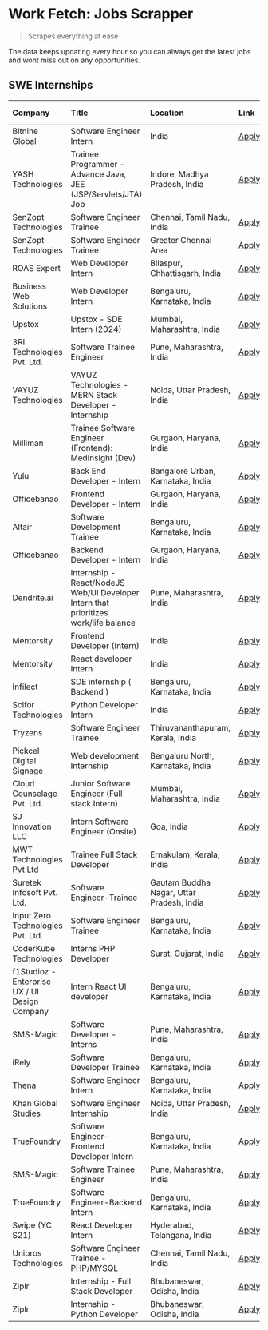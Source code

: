 # Work Fetch: Jobs Scrapper
> Scrapes everything at ease

The data keeps updating every hour so you can always get the latest jobs and wont miss out on any opportunities.

## SWE Internships
<!--START_SECTION:workfetch-->
| Company                                       | Title                                                                                | Location                                  | Link                                                                                                                                                                                                                                                                                                 | Date Posted   |
|:----------------------------------------------|:-------------------------------------------------------------------------------------|:------------------------------------------|:-----------------------------------------------------------------------------------------------------------------------------------------------------------------------------------------------------------------------------------------------------------------------------------------------------|:--------------|
| Bitnine Global                                | Software Engineer Intern                                                             | India                                     | [Apply](https://in.linkedin.com/jobs/view/software-engineer-intern-at-bitnine-global-3828521409?refId=JwMWFN7jtlEDcmp5iWtUnw%3D%3D&trackingId=hKlOYIYtGp%2BKvZ9P6fQEfg%3D%3D&position=5&pageNum=0&trk=public_jobs_jserp-result_search-card)                                                          | 2024-02-16    |
| YASH Technologies                             | Trainee Programmer - Advance Java, JEE (JSP/Servlets/JTA) Job                        | Indore, Madhya Pradesh, India             | [Apply](https://in.linkedin.com/jobs/view/trainee-programmer-advance-java-jee-jsp-servlets-jta-job-at-yash-technologies-3811759183?refId=dN4%2FlWnY75wfCxKRITnpXw%3D%3D&trackingId=s5HC3VUNSmhs3V3Kp7okSQ%3D%3D&position=16&pageNum=1&trk=public_jobs_jserp-result_search-card)                      | 2024-02-13    |
| SenZopt Technologies                          | Software Engineer Trainee                                                            | Chennai, Tamil Nadu, India                | [Apply](https://in.linkedin.com/jobs/view/software-engineer-trainee-at-senzopt-technologies-3827686880?refId=JwMWFN7jtlEDcmp5iWtUnw%3D%3D&trackingId=5kWa019SSyOMM9oN6ECoEA%3D%3D&position=7&pageNum=0&trk=public_jobs_jserp-result_search-card)                                                     | 2024-02-12    |
| SenZopt Technologies                          | Software Engineer Trainee                                                            | Greater Chennai Area                      | [Apply](https://in.linkedin.com/jobs/view/software-engineer-trainee-at-senzopt-technologies-3827688781?refId=JwMWFN7jtlEDcmp5iWtUnw%3D%3D&trackingId=89NTqnWaxBLYlGdj8jvRFQ%3D%3D&position=10&pageNum=0&trk=public_jobs_jserp-result_search-card)                                                    | 2024-02-12    |
| ROAS Expert                                   | Web Developer Intern                                                                 | Bilaspur, Chhattisgarh, India             | [Apply](https://in.linkedin.com/jobs/view/web-developer-intern-at-roas-expert-3828189292?refId=JwMWFN7jtlEDcmp5iWtUnw%3D%3D&trackingId=aj0hH3AggP2C2%2Btt6OJ68g%3D%3D&position=12&pageNum=0&trk=public_jobs_jserp-result_search-card)                                                                | 2024-02-12    |
| Business Web Solutions                        | Web Developer Intern                                                                 | Bengaluru, Karnataka, India               | [Apply](https://in.linkedin.com/jobs/view/web-developer-intern-at-business-web-solutions-3828194251?refId=dN4%2FlWnY75wfCxKRITnpXw%3D%3D&trackingId=clVGCb7%2BZ7r%2BBW46JTxrEQ%3D%3D&position=1&pageNum=1&trk=public_jobs_jserp-result_search-card)                                                  | 2024-02-12    |
| Upstox                                        | Upstox - SDE Intern (2024)                                                           | Mumbai, Maharashtra, India                | [Apply](https://in.linkedin.com/jobs/view/upstox-sde-intern-2024-at-upstox-3826556183?refId=JwMWFN7jtlEDcmp5iWtUnw%3D%3D&trackingId=J72kSx5jJsJhQzxkWxRacw%3D%3D&position=22&pageNum=0&trk=public_jobs_jserp-result_search-card)                                                                     | 2024-02-10    |
| 3RI Technologies Pvt. Ltd.                    | Software Trainee Engineer                                                            | Pune, Maharashtra, India                  | [Apply](https://in.linkedin.com/jobs/view/software-trainee-engineer-at-3ri-technologies-pvt-ltd-3826557054?refId=dN4%2FlWnY75wfCxKRITnpXw%3D%3D&trackingId=R8dHBaFJUdgARDrBCItn0A%3D%3D&position=12&pageNum=1&trk=public_jobs_jserp-result_search-card)                                              | 2024-02-10    |
| VAYUZ Technologies                            | VAYUZ Technologies - MERN Stack Developer - Internship                               | Noida, Uttar Pradesh, India               | [Apply](https://in.linkedin.com/jobs/view/vayuz-technologies-mern-stack-developer-internship-at-vayuz-technologies-3822619356?refId=dN4%2FlWnY75wfCxKRITnpXw%3D%3D&trackingId=EBSylfAlhf%2BQwcdJNMjG%2Bw%3D%3D&position=17&pageNum=1&trk=public_jobs_jserp-result_search-card)                       | 2024-02-10    |
| Milliman                                      | Trainee Software Engineer (Frontend): MedInsight (Dev)                               | Gurgaon, Haryana, India                   | [Apply](https://in.linkedin.com/jobs/view/trainee-software-engineer-frontend-medinsight-dev-at-milliman-3792874280?refId=JwMWFN7jtlEDcmp5iWtUnw%3D%3D&trackingId=AWFFXPiIzA1D%2BG92aZuXMA%3D%3D&position=4&pageNum=0&trk=public_jobs_jserp-result_search-card)                                       | 2024-02-09    |
| Yulu                                          | Back End Developer - Intern                                                          | Bangalore Urban, Karnataka, India         | [Apply](https://in.linkedin.com/jobs/view/back-end-developer-intern-at-yulu-3821682220?refId=JwMWFN7jtlEDcmp5iWtUnw%3D%3D&trackingId=bSD5EpAurZM52PyIoPC6qQ%3D%3D&position=15&pageNum=0&trk=public_jobs_jserp-result_search-card)                                                                    | 2024-02-04    |
| Officebanao                                   | Frontend Developer - Intern                                                          | Gurgaon, Haryana, India                   | [Apply](https://in.linkedin.com/jobs/view/frontend-developer-intern-at-officebanao-3822614063?refId=JwMWFN7jtlEDcmp5iWtUnw%3D%3D&trackingId=WYF%2BhWiyRwHsKs5lbhuC5Q%3D%3D&position=8&pageNum=0&trk=public_jobs_jserp-result_search-card)                                                            | 2024-01-31    |
| Altair                                        | Software Development Trainee                                                         | Bengaluru, Karnataka, India               | [Apply](https://in.linkedin.com/jobs/view/software-development-trainee-at-altair-3817606202?refId=JwMWFN7jtlEDcmp5iWtUnw%3D%3D&trackingId=sOKG1CH0rjWOP5at%2FFFLqA%3D%3D&position=16&pageNum=0&trk=public_jobs_jserp-result_search-card)                                                             | 2024-01-31    |
| Officebanao                                   | Backend Developer - Intern                                                           | Gurgaon, Haryana, India                   | [Apply](https://in.linkedin.com/jobs/view/backend-developer-intern-at-officebanao-3814263731?refId=JwMWFN7jtlEDcmp5iWtUnw%3D%3D&trackingId=HmvfGPD5IAvDW3%2BJFynJsQ%3D%3D&position=25&pageNum=0&trk=public_jobs_jserp-result_search-card)                                                            | 2024-01-31    |
| Dendrite.ai                                   | Internship - React/NodeJS Web/UI Developer Intern that prioritizes work/life balance | Pune, Maharashtra, India                  | [Apply](https://in.linkedin.com/jobs/view/internship-react-nodejs-web-ui-developer-intern-that-prioritizes-work-life-balance-at-dendrite-ai-3818948068?refId=dN4%2FlWnY75wfCxKRITnpXw%3D%3D&trackingId=310Of%2F60Nvy1wPxCpMYFWQ%3D%3D&position=7&pageNum=1&trk=public_jobs_jserp-result_search-card) | 2024-01-31    |
| Mentorsity                                    | Frontend Developer (Intern)                                                          | India                                     | [Apply](https://in.linkedin.com/jobs/view/frontend-developer-intern-at-mentorsity-3820303627?refId=dN4%2FlWnY75wfCxKRITnpXw%3D%3D&trackingId=3rTILcNEmCE%2FniLpmoL%2ByA%3D%3D&position=8&pageNum=1&trk=public_jobs_jserp-result_search-card)                                                         | 2024-01-31    |
| Mentorsity                                    | React developer Intern                                                               | India                                     | [Apply](https://in.linkedin.com/jobs/view/react-developer-intern-at-mentorsity-3820308129?refId=dN4%2FlWnY75wfCxKRITnpXw%3D%3D&trackingId=j%2BnUJy2C0RnPI8XSgvcWiA%3D%3D&position=24&pageNum=1&trk=public_jobs_jserp-result_search-card)                                                             | 2024-01-31    |
| Infilect                                      | SDE internship ( Backend )                                                           | Bengaluru, Karnataka, India               | [Apply](https://in.linkedin.com/jobs/view/sde-internship-backend-at-infilect-3815120558?refId=dN4%2FlWnY75wfCxKRITnpXw%3D%3D&trackingId=xtbd23vbQW0a0Dv36FWGlw%3D%3D&position=3&pageNum=1&trk=public_jobs_jserp-result_search-card)                                                                  | 2024-01-25    |
| Scifor Technologies                           | Python Developer Intern                                                              | India                                     | [Apply](https://in.linkedin.com/jobs/view/python-developer-intern-at-scifor-technologies-3811416373?refId=dN4%2FlWnY75wfCxKRITnpXw%3D%3D&trackingId=IYQKvDLE9lx8NnYsiwYJaA%3D%3D&position=20&pageNum=1&trk=public_jobs_jserp-result_search-card)                                                     | 2024-01-22    |
| Tryzens                                       | Software Engineer Trainee                                                            | Thiruvananthapuram, Kerala, India         | [Apply](https://in.linkedin.com/jobs/view/software-engineer-trainee-at-tryzens-3809363491?refId=JwMWFN7jtlEDcmp5iWtUnw%3D%3D&trackingId=GnV3DIjI4290aFfEICpU4A%3D%3D&position=18&pageNum=0&trk=public_jobs_jserp-result_search-card)                                                                 | 2024-01-18    |
| Pickcel Digital Signage                       | Web development Internship                                                           | Bengaluru North, Karnataka, India         | [Apply](https://in.linkedin.com/jobs/view/web-development-internship-at-pickcel-digital-signage-3826062393?refId=dN4%2FlWnY75wfCxKRITnpXw%3D%3D&trackingId=mA6n6VjaTTz%2F4dJ4kSZWCQ%3D%3D&position=23&pageNum=1&trk=public_jobs_jserp-result_search-card)                                            | 2024-01-15    |
| Cloud Counselage Pvt. Ltd.                    | Junior Software Engineer (Full stack Intern)                                         | Mumbai, Maharashtra, India                | [Apply](https://in.linkedin.com/jobs/view/junior-software-engineer-full-stack-intern-at-cloud-counselage-pvt-ltd-3803132814?refId=JwMWFN7jtlEDcmp5iWtUnw%3D%3D&trackingId=4ZIQytS%2FK5WrVy2VJr3btw%3D%3D&position=24&pageNum=0&trk=public_jobs_jserp-result_search-card)                             | 2024-01-11    |
| SJ Innovation LLC                             | Intern Software Engineer (Onsite)                                                    | Goa, India                                | [Apply](https://in.linkedin.com/jobs/view/intern-software-engineer-onsite-at-sj-innovation-llc-3799959011?refId=dN4%2FlWnY75wfCxKRITnpXw%3D%3D&trackingId=B52Ocw4cgEdlSn1QhRWBEA%3D%3D&position=10&pageNum=1&trk=public_jobs_jserp-result_search-card)                                               | 2024-01-11    |
| MWT Technologies Pvt Ltd                      | Trainee Full Stack Developer                                                         | Ernakulam, Kerala, India                  | [Apply](https://in.linkedin.com/jobs/view/trainee-full-stack-developer-at-mwt-technologies-pvt-ltd-3800921715?refId=JwMWFN7jtlEDcmp5iWtUnw%3D%3D&trackingId=HK9q9zCEZ6KCjQMlj3K7wg%3D%3D&position=3&pageNum=0&trk=public_jobs_jserp-result_search-card)                                              | 2024-01-09    |
| Suretek Infosoft Pvt. Ltd.                    | Software Engineer-Trainee                                                            | Gautam Buddha Nagar, Uttar Pradesh, India | [Apply](https://in.linkedin.com/jobs/view/software-engineer-trainee-at-suretek-infosoft-pvt-ltd-3800934643?refId=JwMWFN7jtlEDcmp5iWtUnw%3D%3D&trackingId=0ZPqmv4%2BeKV%2BEprBL%2BO7mQ%3D%3D&position=21&pageNum=0&trk=public_jobs_jserp-result_search-card)                                          | 2024-01-09    |
| Input Zero Technologies Pvt. Ltd.             | Software Engineer Trainee                                                            | Bengaluru, Karnataka, India               | [Apply](https://in.linkedin.com/jobs/view/software-engineer-trainee-at-input-zero-technologies-pvt-ltd-3800927643?refId=dN4%2FlWnY75wfCxKRITnpXw%3D%3D&trackingId=rpp4EsT4QpKHHI6i%2BT9IWA%3D%3D&position=5&pageNum=1&trk=public_jobs_jserp-result_search-card)                                      | 2024-01-09    |
| CoderKube Technologies                        | Interns PHP Developer                                                                | Surat, Gujarat, India                     | [Apply](https://in.linkedin.com/jobs/view/interns-php-developer-at-coderkube-technologies-3800923432?refId=dN4%2FlWnY75wfCxKRITnpXw%3D%3D&trackingId=f5WtO7LVOwZ1Y80O%2FhNF1w%3D%3D&position=19&pageNum=1&trk=public_jobs_jserp-result_search-card)                                                  | 2024-01-09    |
| f1Studioz - Enterprise UX / UI Design Company | Intern React UI developer                                                            | Bengaluru, Karnataka, India               | [Apply](https://in.linkedin.com/jobs/view/intern-react-ui-developer-at-f1studioz-enterprise-ux-ui-design-company-3796354738?refId=JwMWFN7jtlEDcmp5iWtUnw%3D%3D&trackingId=R0rUyDVdhfyPjA27jZjSkw%3D%3D&position=6&pageNum=0&trk=public_jobs_jserp-result_search-card)                                | 2024-01-08    |
| SMS-Magic                                     | Software Developer -Interns                                                          | Pune, Maharashtra, India                  | [Apply](https://in.linkedin.com/jobs/view/software-developer-interns-at-sms-magic-3799485343?refId=dN4%2FlWnY75wfCxKRITnpXw%3D%3D&trackingId=PWgjKiAFQwpjWrenfM1faQ%3D%3D&position=9&pageNum=1&trk=public_jobs_jserp-result_search-card)                                                             | 2024-01-05    |
| iRely                                         | Software Developer Trainee                                                           | Bengaluru, Karnataka, India               | [Apply](https://in.linkedin.com/jobs/view/software-developer-trainee-at-irely-3801577534?refId=JwMWFN7jtlEDcmp5iWtUnw%3D%3D&trackingId=ihevrPH%2FLJjnDQ%2FIgqyvWw%3D%3D&position=13&pageNum=0&trk=public_jobs_jserp-result_search-card)                                                              | 2023-12-22    |
| Thena                                         | Software Engineer Intern                                                             | Bengaluru, Karnataka, India               | [Apply](https://in.linkedin.com/jobs/view/software-engineer-intern-at-thena-3778731751?refId=JwMWFN7jtlEDcmp5iWtUnw%3D%3D&trackingId=ce8hIq1L%2FL%2F%2FlaQaRGwVtQ%3D%3D&position=19&pageNum=0&trk=public_jobs_jserp-result_search-card)                                                              | 2023-12-05    |
| Khan Global Studies                           | Software Engineer Internship                                                         | Noida, Uttar Pradesh, India               | [Apply](https://in.linkedin.com/jobs/view/software-engineer-internship-at-khan-global-studies-3766942197?refId=dN4%2FlWnY75wfCxKRITnpXw%3D%3D&trackingId=lbq31ivffiSJbMRiw9AD6g%3D%3D&position=21&pageNum=1&trk=public_jobs_jserp-result_search-card)                                                | 2023-11-27    |
| TrueFoundry                                   | Software Engineer- Frontend Developer Intern                                         | Bengaluru, Karnataka, India               | [Apply](https://in.linkedin.com/jobs/view/software-engineer-frontend-developer-intern-at-truefoundry-3790095058?refId=JwMWFN7jtlEDcmp5iWtUnw%3D%3D&trackingId=dmcbImfPAhqnxETcalEI8w%3D%3D&position=17&pageNum=0&trk=public_jobs_jserp-result_search-card)                                           | 2023-11-24    |
| SMS-Magic                                     | Software Trainee Engineer                                                            | Pune, Maharashtra, India                  | [Apply](https://in.linkedin.com/jobs/view/software-trainee-engineer-at-sms-magic-3761409781?refId=dN4%2FlWnY75wfCxKRITnpXw%3D%3D&trackingId=c7ujxiIZflgatG2I3SKfVw%3D%3D&position=4&pageNum=1&trk=public_jobs_jserp-result_search-card)                                                              | 2023-11-16    |
| TrueFoundry                                   | Software Engineer-Backend Intern                                                     | Bengaluru, Karnataka, India               | [Apply](https://in.linkedin.com/jobs/view/software-engineer-backend-intern-at-truefoundry-3779508170?refId=dN4%2FlWnY75wfCxKRITnpXw%3D%3D&trackingId=7coUADP6M9WB2adk0TjjPQ%3D%3D&position=6&pageNum=1&trk=public_jobs_jserp-result_search-card)                                                     | 2023-11-10    |
| Swipe (YC S21)                                | React Developer Intern                                                               | Hyderabad, Telangana, India               | [Apply](https://in.linkedin.com/jobs/view/react-developer-intern-at-swipe-yc-s21-3737600089?refId=JwMWFN7jtlEDcmp5iWtUnw%3D%3D&trackingId=%2BgyZtabFKW81TcCxSc8JWw%3D%3D&position=20&pageNum=0&trk=public_jobs_jserp-result_search-card)                                                             | 2023-10-13    |
| Unibros Technologies                          | Software Engineer Trainee - PHP/MYSQL                                                | Chennai, Tamil Nadu, India                | [Apply](https://in.linkedin.com/jobs/view/software-engineer-trainee-php-mysql-at-unibros-technologies-3656599241?refId=dN4%2FlWnY75wfCxKRITnpXw%3D%3D&trackingId=Jcq6w5VhBCfXTeJmVe09KQ%3D%3D&position=11&pageNum=1&trk=public_jobs_jserp-result_search-card)                                        | 2023-06-12    |
| Ziplr                                         | Internship - Full Stack Developer                                                    | Bhubaneswar, Odisha, India                | [Apply](https://in.linkedin.com/jobs/view/internship-full-stack-developer-at-ziplr-3645675705?refId=dN4%2FlWnY75wfCxKRITnpXw%3D%3D&trackingId=qExEuvagAUEJ5%2FCZC7NGsQ%3D%3D&position=14&pageNum=1&trk=public_jobs_jserp-result_search-card)                                                         | 2023-06-02    |
| Ziplr                                         | Internship - Python Developer                                                        | Bhubaneswar, Odisha, India                | [Apply](https://in.linkedin.com/jobs/view/internship-python-developer-at-ziplr-3645677592?refId=dN4%2FlWnY75wfCxKRITnpXw%3D%3D&trackingId=kGLIHph7ZlGWbKSsKavhSg%3D%3D&position=18&pageNum=1&trk=public_jobs_jserp-result_search-card)                                                               | 2023-06-02    |
<!--END_SECTION:workfetch-->
